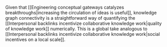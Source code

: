 ---
---

Given that [[Engineering conceptual gateways catalyzes breakthroughs|increasing the circulation of ideas is useful]], knowledge graph connectivity is a straightforward way of quantifying the [[Interpersonal backlinks incentivize collaborative knowledge work|quality of knowledge work]] numerically. This is a global take analogous to [[Interpersonal backlinks incentivize collaborative knowledge work|social incentives on a local scale]].